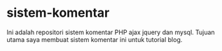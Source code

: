 # sistem-komentar
Ini adalah repositori sistem komentar PHP ajax jquery dan mysql. Tujuan utama saya membuat sistem komentar ini untuk tutorial blog.
